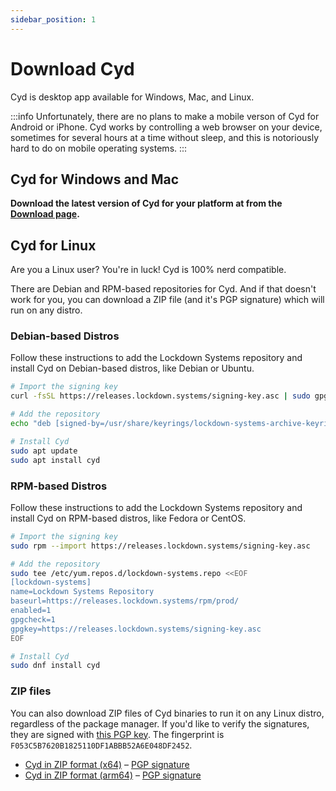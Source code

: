 ```yaml
---
sidebar_position: 1
---
```


# Download Cyd

Cyd is desktop app available for Windows, Mac, and Linux.

:::info
Unfortunately, there are no plans to make a mobile verson of Cyd for Android or iPhone. Cyd works by controlling a web browser on your device, sometimes for several hours at a time without sleep, and this is notoriously hard to do on mobile operating systems.
:::

## Cyd for Windows and Mac

**Download the latest version of Cyd for your platform at from the [Download page](https://cyd.social/download/).**

## Cyd for Linux

Are you a Linux user? You're in luck! Cyd is 100% nerd compatible.

There are Debian and RPM-based repositories for Cyd. And if that doesn't work for you, you can download a ZIP file (and it's PGP signature) which will run on any distro.

### Debian-based Distros

Follow these instructions to add the Lockdown Systems repository and install Cyd on Debian-based distros, like Debian or Ubuntu.

```sh
# Import the signing key
curl -fsSL https://releases.lockdown.systems/signing-key.asc | sudo gpg --dearmor -o /usr/share/keyrings/lockdown-systems-archive-keyring.gpg

# Add the repository
echo "deb [signed-by=/usr/share/keyrings/lockdown-systems-archive-keyring.gpg] https://releases.lockdown.systems/debian/ prod main" | sudo tee /etc/apt/sources.list.d/lockdown-systems.list

# Install Cyd
sudo apt update
sudo apt install cyd
```

### RPM-based Distros

Follow these instructions to add the Lockdown Systems repository and install Cyd on RPM-based distros, like Fedora or CentOS.

```sh
# Import the signing key
sudo rpm --import https://releases.lockdown.systems/signing-key.asc

# Add the repository
sudo tee /etc/yum.repos.d/lockdown-systems.repo <<EOF
[lockdown-systems]
name=Lockdown Systems Repository
baseurl=https://releases.lockdown.systems/rpm/prod/
enabled=1
gpgcheck=1
gpgkey=https://releases.lockdown.systems/signing-key.asc
EOF

# Install Cyd
sudo dnf install cyd
```

### ZIP files

You can also download ZIP files of Cyd binaries to run it on any Linux distro, regardless of the package manager. If you'd like to verify the signatures, they are signed with [this PGP key](https://releases.lockdown.systems/signing-key.asc). The fingerprint is `F053C5B7620B1825110DF1ABBB52A6E048DF2452`.

- [Cyd in ZIP format (x64)](https://api.cyd.social/download?platform=linux) – [PGP signature](https://api.cyd.social/download?platform=linux&sig=true)
- [Cyd in ZIP format (arm64)](https://api.cyd.social/download?platform=linux&arch=arm64) – [PGP signature](https://api.cyd.social/download?platform=linux&arch=arm64&sig=true)
